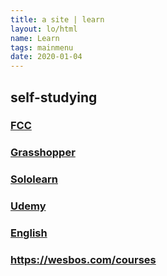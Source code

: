 ```yaml
---
title: a site | learn
layout: lo/html
name: Learn
tags: mainmenu
date: 2020-01-04
---
```


## self-studying

### [FCC](fcc)

### [Grasshopper](grasshopper)

### [Sololearn](sololearn)

### [Udemy](udemy)

### [English](english)

### https://wesbos.com/courses
